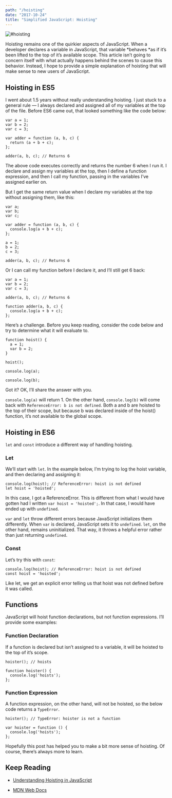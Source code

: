 ```yaml
---
path: "/hoisting"
date: "2017-10-24"
title: "Simplified JavaScript: Hoisting"
---
```

![#hoisting](https://cdn-images-1.medium.com/max/2560/1*JlnA-Po7xSnbldZyH60Mgw.jpeg)

Hoisting remains one of the quirkier aspects of JavaScript. When a developer declares a variable in JavaScript, that variable *behaves *as if it’s been lifted to the top of it’s available scope. This article isn’t going to concern itself with what actually happens behind the scenes to cause this behavior. Instead, I hope to provide a simple explanation of hoisting that will make sense to new users of JavaScript.

## Hoisting in ES5

I went about 1.5 years without really understanding hoisting. I just stuck to a general rule — I always declared and assigned all of my variables at the top of the file. Before ES6 came out, that looked something like the code below:

    var a = 1; 
    var b = 2; 
    var c = 3;

    var adder = function (a, b, c) { 
      return (a + b + c);
    };

    adder(a, b, c); // Returns 6


The above code executes correctly and returns the number 6 when I run it. I declare and assign my variables at the top, then I define a function expression, and then I call my function, passing in the variables I’ve assigned earlier on.

But I get the same return value when I declare my variables at the top without assigning them, like this:

    var a;
    var b;
    var c;

    var adder = function (a, b, c) {
      console.log(a + b + c);
    };

    a = 1;
    b = 2;
    c = 3;

    adder(a, b, c); // Returns 6


Or I can call my function before I declare it, and I’ll still get 6 back:


    var a = 1;
    var b = 2;
    var c = 3;

    adder(a, b, c); // Returns 6

    function adder(a, b, c) {
      console.log(a + b + c);
    };


Here’s a challenge. Before you keep reading, consider the code below and try to determine what it will evaluate to.


    function hoist() {
      a = 1;
      var b = 2;
    }
    
    hoist();
    
    console.log(a); 
    
    console.log(b);


Got it? OK, I’ll share the answer with you.

`console.log(a)` will return 1. On the other hand, `console.log(b)` will come back with `ReferenceError: b is not defined`. Both a and b are hoisted to the top of their scope, but because b was declared inside of the hoist() function, it’s not available to the global scope.

## Hoisting in ES6

`let` and `const` introduce a different way of handling hoisting.

### Let

We’ll start with `let`. In the example below, I’m trying to log the hoist variable, and then declaring and assigning it:

    console.log(hoist); // ReferenceError: hoist is not defined
    let hoist = 'hoisted';

In this case, I got a ReferenceError. This is different from what I would have gotten had I written `var hoist = 'hoisted';`. In that case, I would have ended up with `undefined`.

`var` and `let` throw different errors because JavaScript initializes them differently. When `var` is declared, JavaScript sets it to `undefined`. `let`, on the other hand, remains uninitialized. That way, it throws a helpful error rather than just returning `undefined`.

### Const

Let’s try this with `const`:

    console.log(hoist); // ReferenceError: hoist is not defined
    const hoist = 'hoisted';

Like let, we get an explicit error telling us that hoist was not defined before it was called.

## Functions

JavaScript will hoist function declarations, but not function expressions. I’ll provide some examples:

### Function Declaration

If a function is declared but isn’t assigned to a variable, it will be hoisted to the top of it’s scope.

    hoister(); // hoists

    function hoister() {
      console.log('hoists');
    };

### Function Expression

A function expression, on the other hand, will not be hoisted, so the below code returns a `TypeError`.

    hoister(); // TypeError: hoister is not a function

    var hoister = function () { 
      console.log('hoists'); 
    };

Hopefully this post has helped you to make a bit more sense of hoisting. Of course, there’s always more to learn.

## Keep Reading

* [Understanding Hoisting in JavaScript](https://scotch.io/tutorials/understanding-hoisting-in-javascript)

* [MDN Web Docs](https://developer.mozilla.org/en-US/docs/Glossary/Hoisting)

